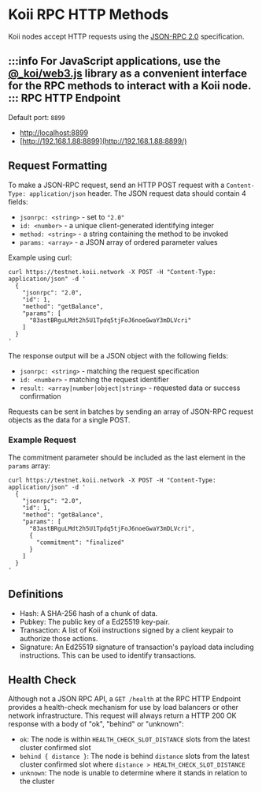 # Koii RPC HTTP Methods 
Koii nodes accept HTTP requests using the [JSON-RPC 2.0](https://www.jsonrpc.org/specification) specification.

:::info
For JavaScript applications, use the [@_koi/web3.js](https://github.com/koii-network/k2-web3.js) library as a convenient interface for the RPC methods to interact with a Koii node. 
:::
RPC HTTP Endpoint 
-----------------------------------------

Default port: `8899`

*   [http://localhost:8899](http://localhost:8899/)
*   [http://192.168.1.88:8899](http://192.168.1.88:8899/)

Request Formatting 
-------------------------------------------

To make a JSON-RPC request, send an HTTP POST request with a `Content-Type: application/json` header. The JSON request data should contain 4 fields:

*   `jsonrpc: <string>` - set to `"2.0"`
*   `id: <number>` - a unique client-generated identifying integer
*   `method: <string>` - a string containing the method to be invoked
*   `params: <array>` - a JSON array of ordered parameter values

Example using curl:

```
curl https://testnet.koii.network -X POST -H "Content-Type: application/json" -d '
  {
    "jsonrpc": "2.0",
    "id": 1,
    "method": "getBalance",
    "params": [
      "83astBRguLMdt2h5U1Tpdq5tjFoJ6noeGwaY3mDLVcri"
    ]
  }
'
```


The response output will be a JSON object with the following fields:

*   `jsonrpc: <string>` - matching the request specification
*   `id: <number>` - matching the request identifier
*   `result: <array|number|object|string>` - requested data or success confirmation

Requests can be sent in batches by sending an array of JSON-RPC request objects as the data for a single POST.

### Example Request 

The commitment parameter should be included as the last element in the `params` array:

```
curl https://testnet.koii.network -X POST -H "Content-Type: application/json" -d '
  {
    "jsonrpc": "2.0",
    "id": 1,
    "method": "getBalance",
    "params": [
      "83astBRguLMdt2h5U1Tpdq5tjFoJ6noeGwaY3mDLVcri",
      {
        "commitment": "finalized"
      }
    ]
  }
'
```


Definitions 
-----------------------------

*   Hash: A SHA-256 hash of a chunk of data.
*   Pubkey: The public key of a Ed25519 key-pair.
*   Transaction: A list of Koii instructions signed by a client keypair to authorize those actions.
*   Signature: An Ed25519 signature of transaction's payload data including instructions. This can be used to identify transactions.

Health Check 
-------------------------------

Although not a JSON RPC API, a `GET /health` at the RPC HTTP Endpoint provides a health-check mechanism for use by load balancers or other network infrastructure. This request will always return a HTTP 200 OK response with a body of "ok", "behind" or "unknown":

*   `ok`: The node is within `HEALTH_CHECK_SLOT_DISTANCE` slots from the latest cluster confirmed slot
*   `behind { distance }`: The node is behind `distance` slots from the latest cluster confirmed slot where `distance > HEALTH_CHECK_SLOT_DISTANCE`
*   `unknown`: The node is unable to determine where it stands in relation to the cluster